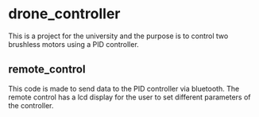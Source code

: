# drone_controller
This is a project for the university and the purpose is to control two brushless motors using a PID controller. 

## remote_control
This code is made to send data to the PID controller via bluetooth. The remote control has a lcd display for the user to set different parameters of the controller.